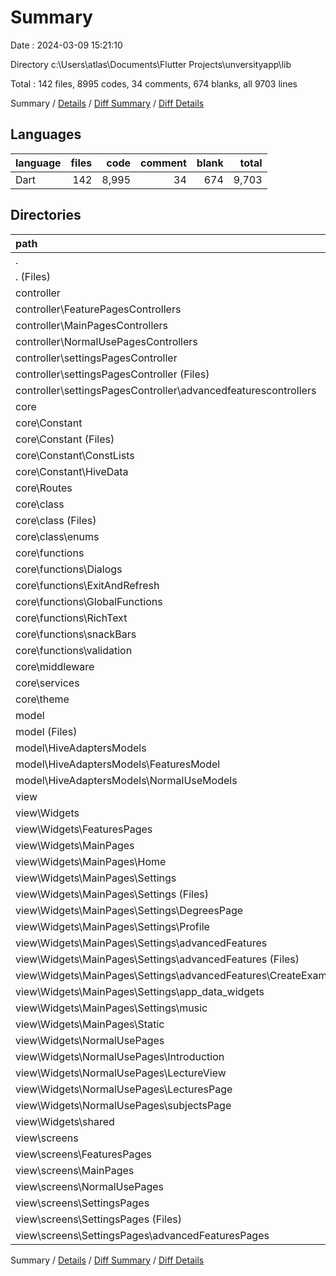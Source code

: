 # Summary

Date : 2024-03-09 15:21:10

Directory c:\\Users\\atlas\\Documents\\Flutter Projects\\unversityapp\\lib

Total : 142 files,  8995 codes, 34 comments, 674 blanks, all 9703 lines

Summary / [Details](details.md) / [Diff Summary](diff.md) / [Diff Details](diff-details.md)

## Languages
| language | files | code | comment | blank | total |
| :--- | ---: | ---: | ---: | ---: | ---: |
| Dart | 142 | 8,995 | 34 | 674 | 9,703 |

## Directories
| path | files | code | comment | blank | total |
| :--- | ---: | ---: | ---: | ---: | ---: |
| . | 142 | 8,995 | 34 | 674 | 9,703 |
| . (Files) | 1 | 36 | 0 | 4 | 40 |
| controller | 18 | 3,264 | 7 | 257 | 3,528 |
| controller\\FeaturePagesControllers | 3 | 369 | 1 | 26 | 396 |
| controller\\MainPagesControllers | 3 | 264 | 1 | 24 | 289 |
| controller\\NormalUsePagesControllers | 5 | 1,401 | 4 | 112 | 1,517 |
| controller\\settingsPagesController | 7 | 1,230 | 1 | 95 | 1,326 |
| controller\\settingsPagesController (Files) | 6 | 930 | 1 | 74 | 1,005 |
| controller\\settingsPagesController\\advancedfeaturescontrollers | 1 | 300 | 0 | 21 | 321 |
| core | 37 | 1,390 | 5 | 116 | 1,511 |
| core\\Constant | 4 | 94 | 0 | 8 | 102 |
| core\\Constant (Files) | 2 | 36 | 0 | 4 | 40 |
| core\\Constant\\ConstLists | 1 | 21 | 0 | 2 | 23 |
| core\\Constant\\HiveData | 1 | 37 | 0 | 2 | 39 |
| core\\Routes | 1 | 90 | 0 | 3 | 93 |
| core\\class | 8 | 103 | 0 | 12 | 115 |
| core\\class (Files) | 3 | 98 | 0 | 7 | 105 |
| core\\class\\enums | 5 | 5 | 0 | 5 | 10 |
| core\\functions | 20 | 791 | 5 | 70 | 866 |
| core\\functions\\Dialogs | 7 | 438 | 2 | 29 | 469 |
| core\\functions\\ExitAndRefresh | 5 | 58 | 0 | 16 | 74 |
| core\\functions\\GlobalFunctions | 3 | 55 | 0 | 9 | 64 |
| core\\functions\\RichText | 1 | 24 | 0 | 5 | 29 |
| core\\functions\\snackBars | 1 | 8 | 0 | 3 | 11 |
| core\\functions\\validation | 3 | 208 | 3 | 8 | 219 |
| core\\middleware | 1 | 21 | 0 | 3 | 24 |
| core\\services | 2 | 142 | 0 | 16 | 158 |
| core\\theme | 1 | 149 | 0 | 4 | 153 |
| model | 10 | 251 | 12 | 42 | 305 |
| model (Files) | 3 | 32 | 0 | 6 | 38 |
| model\\HiveAdaptersModels | 7 | 219 | 12 | 36 | 267 |
| model\\HiveAdaptersModels\\FeaturesModel | 1 | 26 | 0 | 6 | 32 |
| model\\HiveAdaptersModels\\NormalUseModels | 6 | 193 | 12 | 30 | 235 |
| view | 76 | 4,054 | 10 | 255 | 4,319 |
| view\\Widgets | 56 | 2,706 | 5 | 187 | 2,898 |
| view\\Widgets\\FeaturesPages | 1 | 52 | 0 | 5 | 57 |
| view\\Widgets\\MainPages | 22 | 1,145 | 5 | 71 | 1,221 |
| view\\Widgets\\MainPages\\Home | 3 | 127 | 0 | 11 | 138 |
| view\\Widgets\\MainPages\\Settings | 18 | 973 | 5 | 58 | 1,036 |
| view\\Widgets\\MainPages\\Settings (Files) | 3 | 86 | 0 | 11 | 97 |
| view\\Widgets\\MainPages\\Settings\\DegreesPage | 2 | 83 | 0 | 7 | 90 |
| view\\Widgets\\MainPages\\Settings\\Profile | 2 | 115 | 0 | 5 | 120 |
| view\\Widgets\\MainPages\\Settings\\advancedFeatures | 7 | 423 | 5 | 24 | 452 |
| view\\Widgets\\MainPages\\Settings\\advancedFeatures (Files) | 4 | 199 | 5 | 16 | 220 |
| view\\Widgets\\MainPages\\Settings\\advancedFeatures\\CreateExamWidgets | 3 | 224 | 0 | 8 | 232 |
| view\\Widgets\\MainPages\\Settings\\app_data_widgets | 3 | 143 | 0 | 8 | 151 |
| view\\Widgets\\MainPages\\Settings\\music | 1 | 123 | 0 | 3 | 126 |
| view\\Widgets\\MainPages\\Static | 1 | 45 | 0 | 2 | 47 |
| view\\Widgets\\NormalUsePages | 22 | 998 | 0 | 81 | 1,079 |
| view\\Widgets\\NormalUsePages\\Introduction | 4 | 148 | 0 | 16 | 164 |
| view\\Widgets\\NormalUsePages\\LectureView | 3 | 156 | 0 | 11 | 167 |
| view\\Widgets\\NormalUsePages\\LecturesPage | 9 | 470 | 0 | 34 | 504 |
| view\\Widgets\\NormalUsePages\\subjectsPage | 6 | 224 | 0 | 20 | 244 |
| view\\Widgets\\shared | 11 | 511 | 0 | 30 | 541 |
| view\\screens | 20 | 1,348 | 5 | 68 | 1,421 |
| view\\screens\\FeaturesPages | 3 | 233 | 0 | 12 | 245 |
| view\\screens\\MainPages | 3 | 218 | 1 | 11 | 230 |
| view\\screens\\NormalUsePages | 5 | 334 | 0 | 17 | 351 |
| view\\screens\\SettingsPages | 9 | 563 | 4 | 28 | 595 |
| view\\screens\\SettingsPages (Files) | 8 | 470 | 4 | 25 | 499 |
| view\\screens\\SettingsPages\\advancedFeaturesPages | 1 | 93 | 0 | 3 | 96 |

Summary / [Details](details.md) / [Diff Summary](diff.md) / [Diff Details](diff-details.md)